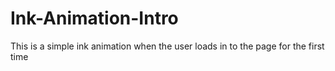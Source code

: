# Ink-Animation-Intro
This is a simple ink animation when the user loads in to the page for the first time
